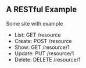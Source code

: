 ##  A RESTful Example

Some site with example

* List: GET /resource
* Create: POST /resource
* Show: GET /resource/1
* Update: PUT /resource/1
* Delete: DELETE /resource/1
